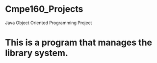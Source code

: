 # Cmpe160_Projects
Java Object Oriented Programming Project

# This is a program that manages the library system.
